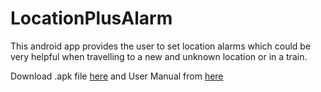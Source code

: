 # LocationPlusAlarm

This android app provides the user to set location alarms which could be very helpful
when travelling to a new and unknown location or in a train.

Download .apk file [here](https://drive.google.com/file/d/0BwVcT7HEAgerdG9Mc2xucklxYk0/view) and User Manual from [here](https://drive.google.com/open?id=0BxRmGediXa1hdWxCdDd0RVY2dnc)

